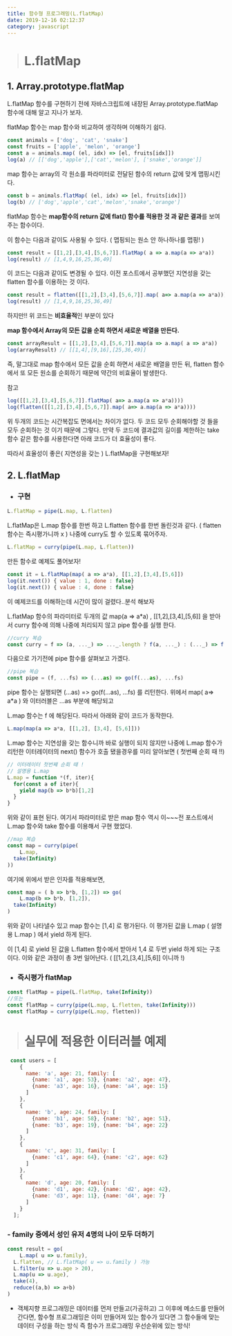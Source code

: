 ```yaml
---
title: 함수형 프로그래밍(L.flatMap)
date: 2019-12-16 02:12:37
category: javascript
---
```


># L.flatMap



## 1. Array.prototype.flatMap

L.flatMap 함수를 구현하기 전에 자바스크립트에 내장된 Array.prototype.flatMap 함수에 대해 알고 지나가 보자.

flatMap 함수는 map 함수와 비교하여 생각하며 이해하기 쉽다.

```javascript
const animals = ['dog', 'cat', 'snake']
const fruits = ['apple', 'melon', 'orange']
const a = animals.map( (el, idx) => [el, fruits[idx]])
log(a) // [['dog','apple'],['cat','melon'], ['snake','orange']]
```

map 함수는 array의 각 원소를 파라미터로 전달된 함수의 return 값에 맞게 맵핑시킨다.

```javascript
const b = animals.flatMap( (el, idx) => [el, fruits[idx]])
log(b) // ['dog','apple','cat','melon','snake','orange']
```

flatMap 함수는 **map함수의 return 값에 flat() 함수를 적용한 것 과 같은 결과**를 보여주는 함수이다.

이 함수는 다음과 같이도 사용될 수 있다. ( 맵핑되는 원소 안 하나하나를 맵핑! )

```javascript
const result = [[1,2],[3,4],[5,6,7]].flatMap( a => a.map(a => a*a))
log(result) // [1,4,9,16,25,36,49]
```

이 코드는 다음과 같이도 변경될 수 있다. 이전 포스트에서 공부했던 지연성을 갖는 flatten 함수를 이용하는 것 이다.

```javascript
const result = flatten([[1,2],[3,4],[5,6,7]].map( a=> a.map(a => a*a)))
log(result) // [1,4,9,16,25,36,49]
```

하지만!! 위 코드는 **비효율적**인 부분이 있다

**map 함수에서 Array의 모든 값을 순회 하면서 새로운 배열을 만든다.**

```javascript
const arrayResult = [[1,2],[3,4],[5,6,7]].map(a => a.map( a => a*a))
log(arrayResult) // [[1,4],[9,16],[25,36,49]]
```

즉, 말그대로 map 함수에서 모든 값을 순회 하면서 새로운 배열을 만든 뒤, flatten 함수에서 또 모든 원소를 순회하기 때문에 약간의 비효율이 발생한다.

참고

```javascript
log([[1,2],[3,4],[5,6,7]].flatMap( a=> a.map(a => a*a))))
log(flatten([[1,2],[3,4],[5,6,7]].map( a=> a.map(a => a*a))))
```

위 두개의 코드는 시간복잡도 면에서는 차이가 없다. 두 코드 모두 순회해야할 것 들을 모두 순회하는 것 이기 때문에 그렇다. 만약 두 코드에 결과값의 길이를 제한하는 take 함수 같은 함수를 사용한다면 아래 코드가 더 효율성이 좋다.

따라서 효율성이 좋은( 지연성을 갖는 ) L.flatMap을 구현해보자!



## 2. L.flatMap



- ### 구현

```javascript
L.flatMap = pipe(L.map, L.flatten)
```

L.flatMap은 L.map 함수를 한번 하고 L.flatten 함수를 한번 돌린것과 같다. ( flatten 함수는 즉시평가니까 x ) 나중에 curry도 할 수 있도록 묶어주자.

```javascript
L.flatMap = curry(pipe(L.map, L.flatten))
```

만든 함수로 예제도 풀어보자!

```javascript
const it = L.flatMap(map( a => a*a), [[1,2],[3,4],[5,6]])
log(it.next()) { value : 1, done : false}
log(it.next()) { value : 4, done : false}
```

이 예제코드를 이해하는데 시간이 많이 걸렸다..분석 해보자

L.flatMap 함수의 파라미터로 두개의 값 map(a => a*a) , [[1,2],[3,4],[5,6]] 을 받아서 curry 함수에 의해 나중에 처리되지 않고 pipe 함수를 실행 한다.

```javascript
//curry 복습
const curry = f => (a, ..._) => ..._.length ? f(a, ..._) : (..._) => f(a, ..._)
```

다음으로 가기전에 pipe 함수를 살펴보고 가겠다.

```javascript
//pipe 복습
const pipe = (f, ...fs) => (...as) => go(f(...as), ...fs)
```

pipe 함수는 실행되면 (...as) => go(f(...as), ...fs) 를 리턴한다. 위에서 map( a=> a*a ) 와 이터러블은  ...as 부분에 해당되고

L.map 함수는 f 에 해당된다. 따라서 아래와 같이 코드가 동작한다.

```javascript
L.map(map(a => a*a, [[1,2], [3,4], [5,6]]))
```

L.map 함수는 지연성을 갖는 함수니까 바로 실행이 되지 않지만 나중에 L.map 함수가 리턴한 이터레이터의 next() 함수가 호출 됐을경우를 미리 알아보면 ( 첫번째 순회 때 !!)

```javascript
// 이터레이터 첫번쨰 순회 떄 ! 
// 설명용 L.map 
L.map = function *(f, iter){
  for(const a of iter){
    yield map(b => b*b)[1,2]
  }
}
```

위와 같이 표현 된다. 여기서 파라미터로 받은 map 함수 역시 이~~~전 포스트에서 L.map 함수와 take 함수를 이용해서 구현 했었다.

```javascript
//map 복습
const map = curry(pipe(
	L.map,
  take(Infinity)
))

```

여기에 위에서 받은 인자를 적용해보면,

```javascript
const map = ( b => b*b, [1,2]) => go(
	L.map(b => b*b, [1,2]),
  take(Infinity)
)
```

위와 같이 나타낼수 있고 map 함수는 [1,4] 로 평가된다. 이 평가된 값을  L.map ( 설명용 L.map ) 에서 yield 하게 된다.

이 [1,4] 로 yield 된 값을 L.flatten 함수에서 받아서 1,4 로 두번 yield 하게 되는 구조이다. 이와 같은 과정이 총 3번 일어난다. (  [[1,2],[3,4],[5,6]] 이니까 !)



- ### 즉시평가 flatMap

```javascript
const flatMap = pipe(L.flatMap, take(Infinity))
//또는
const flatMap = curry(pipe(L.map, L.fletten, take(Infinity)))
const flatMap = curry(pipe(L.map, fletten))
```

># 실무에 적용한 이터러블 예제


```javascript
 const users = [
    {
      name: 'a', age: 21, family: [
        {name: 'a1', age: 53}, {name: 'a2', age: 47},
        {name: 'a3', age: 16}, {name: 'a4', age: 15}
      ]
    },
    {
      name: 'b', age: 24, family: [
        {name: 'b1', age: 58}, {name: 'b2', age: 51},
        {name: 'b3', age: 19}, {name: 'b4', age: 22}
      ]
    },
    {
      name: 'c', age: 31, family: [
        {name: 'c1', age: 64}, {name: 'c2', age: 62}
      ]
    },
    {
      name: 'd', age: 20, family: [
        {name: 'd1', age: 42}, {name: 'd2', age: 42},
        {name: 'd3', age: 11}, {name: 'd4', age: 7}
      ]
    }
  ];
```



### - family 중에서 성인 유저 4명의 나이 모두 더하기

```javascript
const result = go(
	L.map( u => u.family),
  L.flatten, // L.flatMap( u => u.family ) 가능
  L.filter(u => u.age > 20),
  L.map(u => u.age),
  take(4),
  reduce((a,b) => a+b)
)
```

- 객체지향 프로그래밍은 데이터를 먼저 만들고(가공하고) 그 이후에 메소드를 만들어 간다면, 함수형 프로그래밍은 이미 만들어져 있는 함수가 있다면 그 함수들에 맞는 데이터 구성을 하는 방식 즉 함수가 프로그래밍 우선순위에 있는 방식!

